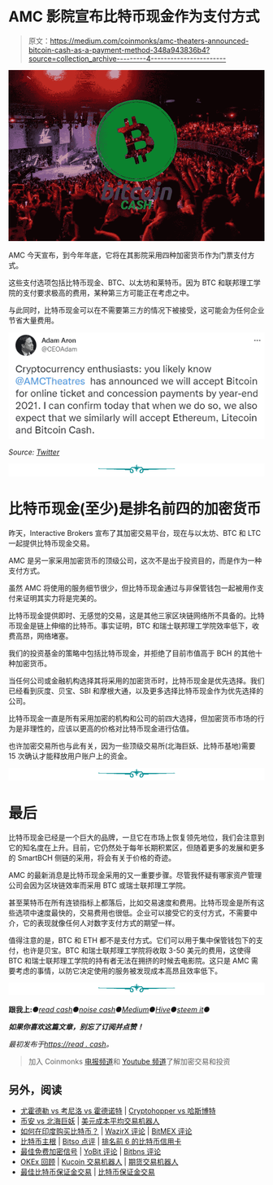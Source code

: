 # AMC 影院宣布比特币现金作为支付方式

> 原文：<https://medium.com/coinmonks/amc-theaters-announced-bitcoin-cash-as-a-payment-method-348a943836b4?source=collection_archive---------4----------------------->

![](img/5e09dcce23825265279f477863f0f7bd.png)

AMC 今天宣布，到今年年底，它将在其影院采用四种加密货币作为门票支付方式。

这些支付选项包括比特币现金、BTC、以太坊和莱特币。因为 BTC 和联邦理工学院的支付要求极高的费用，某种第三方可能正在考虑之中。

与此同时，比特币现金可以在不需要第三方的情况下被接受，这可能会为任何企业节省大量费用。

![](img/4534af6c216a8f87f2ec243a0a9efd99.png)

*Source:* [*Twitter*](https://twitter.com/CEOAdam/status/1438298684266098688)

![](img/f45130952a53784172d47cb34123d59a.png)

# 比特币现金(至少)是排名前四的加密货币

昨天，Interactive Brokers 宣布了其加密交易平台，现在与以太坊、BTC 和 LTC 一起提供比特币现金交易。

AMC 是另一家采用加密货币的顶级公司，这次不是出于投资目的，而是作为一种支付方式。

虽然 AMC 将使用的服务细节很少，但比特币现金通过与非保管钱包一起被用作支付来证明其实力将是完美的。

比特币现金提供即时、无感觉的交易，这是其他三家区块链网络所不具备的。比特币现金是链上伸缩的比特币。事实证明，BTC 和瑞士联邦理工学院效率低下，收费高昂，网络堵塞。

我们的投资基金的策略中包括比特币现金，并拒绝了目前市值高于 BCH 的其他十种加密货币。

当任何公司或金融机构选择其将采用的加密货币时，比特币现金是优先选择。我们已经看到灰度、贝宝、SBI 和摩根大通，以及更多选择比特币现金作为优先选择的公司。

比特币现金一直是所有采用加密的机构和公司的前四大选择，但加密货币市场的行为是非理性的，应该以更高的价格对比特币现金进行估值。

也许加密交易所也与此有关，因为一些顶级交易所(北海巨妖、比特币基地)需要 15 次确认才能释放用户账户上的资金。

![](img/f45130952a53784172d47cb34123d59a.png)

# 最后

比特币现金已经是一个巨大的品牌，一旦它在市场上恢复领先地位，我们会注意到它的知名度在上升。目前，它仍然处于每年长期积累区，但随着更多的发展和更多的 SmartBCH 侧链的采用，将会有关于价格的奇迹。

AMC 的最新消息是比特币现金采用的又一重要步骤。尽管我怀疑有哪家资产管理公司会因为区块链效率而采用 BTC 或瑞士联邦理工学院。

甚至莱特币在所有连锁指标上都落后，比如交易速度和费用。比特币现金是所有这些选项中速度最快的，交易费用也很低。企业可以接受它的支付方式，不需要中介，它的表现就像任何人对数字支付方式的期望一样。

值得注意的是，BTC 和 ETH 都不是支付方式。它们可以用于集中保管钱包下的支付，也许是贝宝。BTC 和瑞士联邦理工学院将收取 3-50 美元的费用，这使得 BTC 和瑞士联邦理工学院的持有者无法在拥挤的时候去电影院。这只是 AMC 需要考虑的事情，以防它决定使用的服务被发现成本高昂且效率低下。

![](img/f45130952a53784172d47cb34123d59a.png)

**跟我上:***●*[*read cash*](https://read.cash/@Pantera)*●*[*noise cash*](https://noise.cash/u/Pantera99)*●*[*Medium*](/@panterabch)*●*[*Hive*](https://hive.blog/@pantera1)*●*[*steem it*](https://steemit.com/@pantera1)*●*

***如果你喜欢这篇文章，别忘了订阅并点赞！***

*最初发布于*[*https://read . cash*](https://read.cash/@Pantera/amc-theaters-announced-bitcoin-cash-as-a-payment-method-1136eed0)*。*

> 加入 Coinmonks [电报频道](https://t.me/coincodecap)和 [Youtube 频道](https://www.youtube.com/channel/UCbyDhTbOiKh2iUMKBi4-4Zg)了解加密交易和投资

## 另外，阅读

*   [尤霍德勒 vs 考尼洛 vs 霍德诺特](/coinmonks/youhodler-vs-coinloan-vs-hodlnaut-b1050acde55a) | [Cryptohopper vs 哈斯博特](https://blog.coincodecap.com/cryptohopper-vs-haasbot)
*   [币安 vs 北海巨妖](https://blog.coincodecap.com/binance-vs-kraken) | [美元成本平均交易机器人](https://blog.coincodecap.com/pionex-dca-bot)
*   [如何在印度购买比特币？](/coinmonks/buy-bitcoin-in-india-feb50ddfef94) | [WazirX 评论](/coinmonks/wazirx-review-5c811b074f5b) | [BitMEX 评论](https://blog.coincodecap.com/bitmex-review)
*   [比特币主根](https://blog.coincodecap.com/bitcoin-taproot) | [Bitso 点评](https://blog.coincodecap.com/bitso-review) | [排名前 6 的比特币信用卡](/coinmonks/bitcoin-credit-card-bc8ab6f377c6)
*   [最佳免费加密信号](https://blog.coincodecap.com/free-crypto-signals) | [YoBit 评论](/coinmonks/yobit-review-175464162c62) | [Bitbns 评论](/coinmonks/bitbns-review-38256a07e161)
*   [OKEx 回顾](/coinmonks/okex-review-6b369304110f) | [Kucoin 交易机器人](/coinmonks/kucoin-trading-bot-automate-your-trades-8cf0ca2138e0) | [期货交易机器人](/coinmonks/futures-trading-bots-5a282ccee3f5)
*   [最佳比特币保证金交易](/coinmonks/bitcoin-margin-trading-exchange-bcbfcbf7b8e3) | [比特币保证金交易](https://blog.coincodecap.com/bityard-margin-trading)